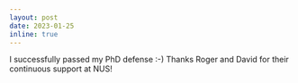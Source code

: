 ```yaml
---
layout: post
date: 2023-01-25
inline: true
---
```

I successfully passed my PhD defense :-) Thanks Roger and David for their continuous support at NUS!